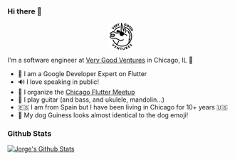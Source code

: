 ### Hi there 👋

<p align="center">
  &nbsp;
  <a href="https://verygood.ventures/"><img align="center" src="https://raw.githubusercontent.com/VGVentures/very_good_analysis/main/assets/vgv_logo.png" width="12%"></img></a>
</p>

I'm a software engineer at [Very Good Ventures](https://verygood.ventures) in Chicago, IL 🌆

- 💙 I am a Google Developer Expert on Flutter
- 🔊 I love speaking in public! 
- 🎳 I organize the [Chicago Flutter Meetup](https://www.meetup.com/Flutter-Chicago/)
- 🎸 I play guitar (and bass, and ukulele, mandolin...)
- 🇪🇸 I am from Spain but I have been living in Chicago for 10+ years 🇺🇸
- 🐶 My dog Guiness looks almost identical to the dog emoji!

### Github Stats

[![Jorge's Github Stats](https://github-readme-stats.vercel.app/api?username=jorgecoca&count_private=true&theme=default&show_icons=true)](https://github.com/jorgecoca)
